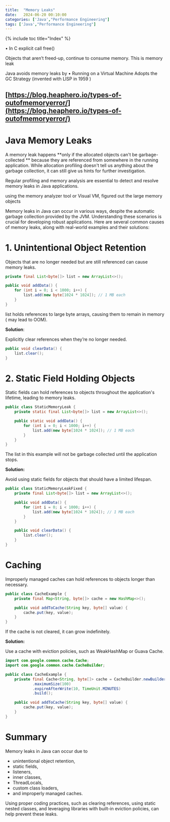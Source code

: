 ```yaml
---
title:  "Memory Leaks"
date:   2024-06-20 00:10:00
categories: ['Java',"Performance Engineering"]
tags: ['Java',"Performance Engineering"]
---
```


{% include toc title="Index" %}

• In C explicit call free()

Objects that aren’t freed-up, continue to consume memory. This is memory leak

Java avoids memory leaks by
• Running on a Virtual Machine
Adopts the GC Strategy (invented with LISP in 1959 )

## [https://blog.heaphero.io/types-of-outofmemoryerror/](https://blog.heaphero.io/types-of-outofmemoryerror/)

# Java Memory Leaks

A memory leak happens **only if the allocated objects can't be garbage-collected
** because they are referenced from somewhere in the running application.
While allocation profiling doesn't tell us anything about the garbage
collection, it can still give us hints for further investigation.

Regular profiling and memory analysis are essential to detect and resolve memory
leaks in Java applications.

using the memory analyzer tool or Visual VM, figured out the large memory
objects

Memory leaks in Java can occur in various ways, despite the automatic garbage
collection provided by the JVM. Understanding these scenarios is crucial for
developing robust applications. Here are several common causes of memory leaks,
along with real-world examples and their solutions:

# 1. Unintentional Object Retention

Objects that are no longer needed but are still referenced can cause memory
leaks.

```java
private final List<byte[]> list = new ArrayList<>();

public void addData() {
    for (int i = 0; i < 1000; i++) {
        list.add(new byte[1024 * 1024]); // 1 MB each
    }
}
```

list holds references to large byte arrays, causing them to remain in memory (
may lead to OOM).

**Solution**:

Explicitly clear references when they’re no longer needed.

```java
public void clearData() {
    list.clear();
}
```

# 2. Static Field Holding Objects

Static fields can hold references to objects throughout the application's
lifetime, leading to memory leaks.

```java
public class StaticMemoryLeak {
    private static final List<byte[]> list = new ArrayList<>();

    public static void addData() {
        for (int i = 0; i < 1000; i++) {
            list.add(new byte[1024 * 1024]); // 1 MB each
        }
    }
}
```

The list in this example will not be garbage collected until the application
stops.

**Solution:**

Avoid using static fields for objects that should have a limited lifespan.

```java
public class StaticMemoryLeakFixed {
    private final List<byte[]> list = new ArrayList<>();

    public void addData() {
        for (int i = 0; i < 1000; i++) {
            list.add(new byte[1024 * 1024]); // 1 MB each
        }
    }

    public void clearData() {
        list.clear();
    }
}
```

# Caching

Improperly managed caches can hold references to objects longer than necessary.

```java
public class CacheExample {
    private final Map<String, byte[]> cache = new HashMap<>();

    public void addToCache(String key, byte[] value) {
        cache.put(key, value);
    }
}
```

If the cache is not cleared, it can grow indefinitely.

**Solution:**

Use a cache with eviction policies, such as WeakHashMap or Guava Cache.

```java
import com.google.common.cache.Cache;
import com.google.common.cache.CacheBuilder;

public class CacheExample {
    private final Cache<String, byte[]> cache = CacheBuilder.newBuilder()
            .maximumSize(100)
            .expireAfterWrite(10, TimeUnit.MINUTES)
            .build();

    public void addToCache(String key, byte[] value) {
        cache.put(key, value);
    }
}
```

# Summary

Memory leaks in Java can occur due to

- unintentional object retention,
- static fields,
- listeners,
- inner classes,
- ThreadLocals,
- custom class loaders,
- and improperly managed caches.

Using proper coding practices, such as clearing references, using static nested
classes,
and leveraging libraries with built-in eviction policies, can help prevent these
leaks. 






